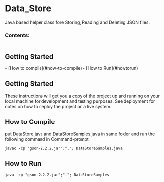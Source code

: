 # Data_Store

Java based helper class fore Storing, Reading and Deleting JSON files.
 ### Contents:
  <summary><h2 style="display: inline-block">Getting Started</h2></summary>
    - [How to compile](#how-to-compile)
    - [How to Run](#howtorun)

## Getting Started

These instructions will get you a copy of the project up and running on your local machine for development and testing purposes. See deployment for notes on how to deploy the project on a live system.

## How to Compile
put DataStore.java and DataStoreSamples.java in same folder and run the following command in Command-prompt
```
javac -cp "gson-2.2.2.jar";"."; DataStoreSamples.java
```

## How to Run
```
java -cp "gson-2.2.2.jar";"."; DataStoreSamples
```
